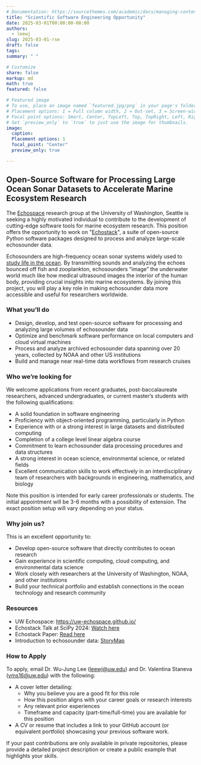 ```yaml
---
# Documentation: https://sourcethemes.com/academic/docs/managing-content/
title: "Scientific Software Engineering Opportunity"
date: 2025-03-01T00:00:00-08:00
authors: 
  - leewj
slug: 2025-03-01-rse
draft: false
tags: 
summary: " "

# Customize
share: false
markup: md
math: true
featured: false

# Featured image
# To use, place an image named `featured.jpg/png` in your page's folder.
# Placement options: 1 = Full column width, 2 = Out-set, 3 = Screen-width
# Focal point options: Smart, Center, TopLeft, Top, TopRight, Left, Right, BottomLeft, Bottom, BottomRight
# Set `preview_only` to `true` to just use the image for thumbnails.
image:
  caption:
  Placement options: 1
  focal_point: "Center"
  preview_only: true

---
```


## Open-Source Software for Processing Large Ocean Sonar Datasets to Accelerate Marine Ecosystem Research

The [Echospace](https://uw-echospace.github.io/) research group at the University of Washington, Seattle is seeking a highly motivated individual to contribute to the development of cutting-edge software tools for marine ecosystem research. This position offers the opportunity to work on "[Echostack](https://doi.org/10.25080/WXRH8633)", a suite of open-source Python software packages designed to process and analyze large-scale echosounder data.

Echosounders are high-frequency ocean sonar systems widely used to [study life in the ocean](https://storymaps.arcgis.com/stories/e245977def474bdba60952f30576908f). By transmitting sounds and analyzing the echoes bounced off fish and zooplankton, echosounders “image” the underwater world much like how medical ultrasound images the interior of the human body, providing crucial insights into marine ecosystems. By joining this project, you will play a key role in making echosounder data more accessible and useful for researchers worldwide.


### What you’ll do
- Design, develop, and test open-source software for processing and analyzing large volumes of echosounder data
- Optimize and benchmark software performance on local computers and cloud virtual machines
- Process and analyze archived echosounder data spanning over 20 years, collected by NOAA and other US institutions
- Build and manage near real-time data workflows from research cruises


### Who we’re looking for
We welcome applications from recent graduates, post-baccalaureate researchers, advanced undergraduates, or current master’s students with the following qualifications:
- A solid foundation in software engineering
- Proficiency with object-oriented programming, particularly in Python
- Experience with or a strong interest in large datasets and distributed computing
- Completion of a college level linear algebra course
- Commitment to learn echosounder data processing procedures and data structures
- A strong interest in ocean science, environmental science, or related fields
- Excellent communication skills to work effectively in an interdisciplinary team of researchers with backgrounds in engineering, mathematics, and biology

Note this position is intended for early career professionals or students. The initial appointment will be 3-6 months with a possibility of extension. The exact position setup will vary depending on your status. 


### Why join us?
This is an excellent opportunity to:
- Develop open-source software that directly contributes to ocean research
- Gain experience in scientific computing, cloud computing, and environmental data science
- Work closely with researchers at the University of Washington, NOAA, and other institutions
- Build your technical portfolio and establish connections in the ocean technology and research community

### Resources
- UW Echospace: https://uw-echospace.github.io/ 
- Echostack Talk at SciPy 2024: [Watch here](https://youtu.be/YRFxMGisGww)
- Echostack Paper: [Read here](https://doi.org/10.25080/WXRH8633)
- Introduction to echosounder data: [StoryMap](https://storymaps.arcgis.com/stories/e245977def474bdba60952f30576908f)

### How to Apply
To apply, email Dr. Wu-Jung Lee (leewj@uw.edu) and Dr. Valentina Staneva (vms16@uw.edu) with the following:
- A cover letter detailing:
  - Why you believe you are a good fit for this role
  - How this position aligns with your career goals or research interests
  - Any relevant prior experiences
  - Timeframe and capacity (part-time/full-time) you are available for this position
- A CV or resume that includes a link to your GitHub account (or equivalent portfolio) showcasing your previous software work.

If your past contributions are only available in private repositories, please provide a detailed project description or create a public example that highlights your skills.